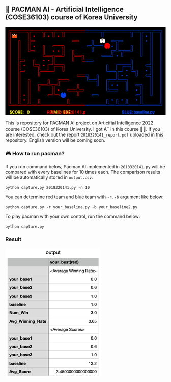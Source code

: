 ## 🤖 PACMAN AI - Artificial Intelligence (COSE36103) course of Korea University

![pacman](fig/pacman.gif)

This is repository for PACMAN AI project on Articifial Intelligence 2022 course (COSE36103) of Korea University. I got A<sup>+</sup> in this course 👍🏻. If you are interested, check out the report `2018320141_report.pdf` uploaded in this repository. English version will be coming soon. 

### 🎮 How to run pacman?

If you run command below, Pacman AI implemented in `2018320141.py` will be compared with every baselines for 10 times each. The comparison results will be automatically stored in `output.csv`.

```
python capture.py 2018320141.py -n 10
```

You can determine red team and blue team with `-r`, `-b` argument like below:

```
python capture.py -r your_baseline.py -b your_baseline2.py
```

To play pacman with your own control, run the command below:
```
python capture.py
```

### Result

<img src="fig/result.png" width="300">
